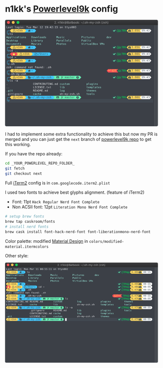 # n1kk's [Powerlevel9k](https://github.com/bhilburn/powerlevel9k) config

![Bullet](screens/style-bullet.png)

I had to implement some extra functionality to achieve this but now my PR is merged and you can just get the `next` branch of [powerlevel9k repo](https://github.com/bhilburn/powerlevel9k/tree/next) to get this working.

If you have the repo already:
```bash
cd _YOUR_POWERLEVEL_REPO_FOLDER_
git fetch
git checkout next
```

Full [iTerm2](https://www.iterm2.com/) config is in `com.googlecode.iterm2.plist`

I used two fonts to achieve best glyphs alignment. (feature of iTerm2)
- Font: 11pt `Hack Regular Nerd Font Complete`
- Non ACSII font: 12pt `Literation Mono Nerd Font Complete`
```bash
# setup brew fonts
brew tap caskroom/fonts
# install nerd fonts
brew cask install font-hack-nerd-font font-liberationmono-nerd-font
```

Color palette: modified [Material Design](https://github.com/MartinSeeler/iterm2-material-design) in `colors/modified-material.itermcolors`

Other style:

![Bullet](screens/style-round.png)
